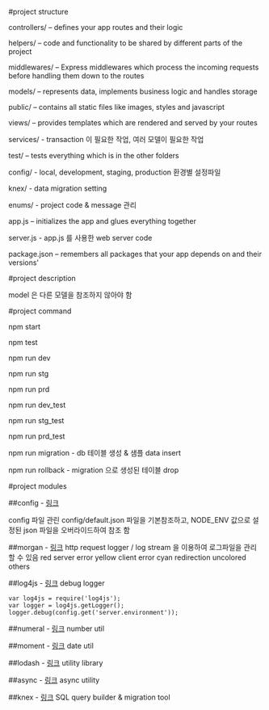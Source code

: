 #project structure

controllers/ – defines your app routes and their logic

helpers/ – code and functionality to be shared by different parts of the project

middlewares/ – Express middlewares which process the incoming requests before handling them down to the routes

models/ – represents data, implements business logic and handles storage

public/ – contains all static files like images, styles and javascript

views/ – provides templates which are rendered and served by your routes

services/ - transaction 이 필요한 작업, 여러 모델이 필요한 작업

test/ – tests everything which is in the other folders

config/ - local, development, staging, production 환경별 설정파일

knex/ - data migration setting

enums/ - project code & message 관리

app.js – initializes the app and glues everything together

server.js - app.js 를 사용한 web server code

package.json – remembers all packages that your app depends on and their versions'


#project description

model 은 다른 모델을 참조하지 않아야 함

#project command

npm start

npm test

npm run dev

npm run stg

npm run prd

npm run dev_test

npm run stg_test

npm run prd_test

npm run migration - db 테이블 생성 & 샘플 data insert

npm run rollback - migration 으로 생성된 테이블 drop

#project modules

##config - [링크](https://www.npmjs.com/package/config)

config 파일 관린 config/default.json 파일을 기본참조하고, NODE_ENV 값으로 설정된 json 파일을 오버라이드하여 참조 함

##morgan - [링크](https://github.com/expressjs/morgan)
http request logger / log stream 을 이용하여 로그파일을 관리할 수 있음
red server error
yellow client error
cyan redirection
uncolored others

##log4js - [링크](https://www.npmjs.com/package/log4js)
debug logger

    var log4js = require('log4js');
    var logger = log4js.getLogger();
    logger.debug(config.get('server.environment'));

##numeral - [링크](http://numeraljs.com/)
number util

##moment - [링크](http://momentjs.com/)
date util

##lodash - [링크](https://lodash.com/)
utility library

##async - [링크](https://caolan.github.io/async/)
async utility

##knex - [링크](http://knexjs.org/)
SQL query builder & migration tool
